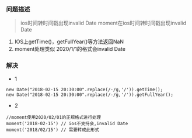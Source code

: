 ### 问题描述
> ios时间转时间戳出现invalid Date
> moment在ios时间转时间戳出现invalid Date


1. IOS上getTime()，getFullYear()等方法返回NaN
2. moment处理类似 2020/1/1的格式会invalid Date

### 解决
- 1
```
new Date("2018-02-15 20:30:00".replace(/-/g,'/')).getTime();
new Date("2018-02-15 20:30:00".replace(/-/g,'/')).getFullYear();
```
- 2
```
//moment使用2020/02/01的正规格式进行处理
moment('2018-02-15') // ios不支持会,invalid Date
moment('2018/02/15') // 需要转成此形式
```
